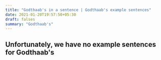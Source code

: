 ```yaml
---
title: "Godthaab's in a sentence | Godthaab's example sentences"
date: 2021-01-20T19:57:50+05:30
draft: falses
summary: "Godthaab's"
---
```

## Unfortunately, we have no example sentences for Godthaab's                 
